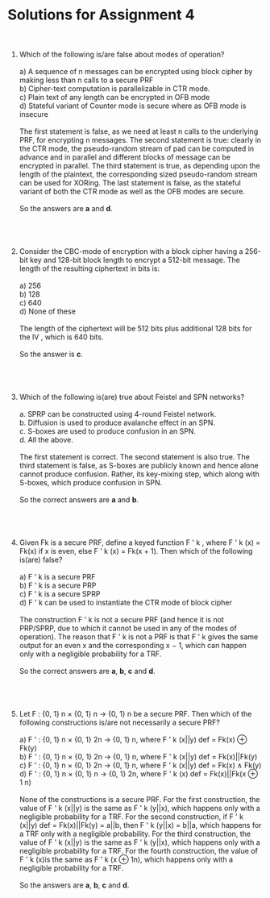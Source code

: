 # Solutions for Assignment 4 <br><br>
1. Which of the following is/are false about modes of operation?<br><br>
a) A sequence of n messages can be encrypted using block cipher by making less than n calls to a secure PRF<br>
b) Cipher-text computation is parallelizable in CTR mode.<br>
c) Plain text of any length can be encrypted in OFB mode<br>
d) Stateful variant of Counter mode is secure where as OFB mode is insecure<br><br>
The first statement is false, as we need at least n calls to the underlying PRF, for encrypting n messages. The second
statement is true: clearly in the CTR mode, the pseudo-random stream of pad can be computed in advance and in parallel
and different blocks of message can be encrypted in parallel. The third statement is true, as depending upon the length of the
plaintext, the corresponding sized pseudo-random stream can be used for XORing. The last statement is false, as the stateful
variant of both the CTR mode as well as the OFB modes are secure. <br><br>So the answers are **a** and **d**.<br><br><br><br><br>
2. Consider the CBC-mode of encryption with a block cipher having a 256-bit key and 128-bit block length to encrypt a 512-bit
message. The length of the resulting ciphertext in bits is:<br><br>
a) 256<br>
b) 128<br>
c) 640<br>
d) None of these<br><br>
The length of the ciphertext will be 512 bits plus additional 128 bits for the IV , which is 640 bits. <br><br>So the answer is **c**.<br><br><br><br><br>
3. Which of the following is(are) true about Feistel and SPN networks?<br><br>
a. SPRP can be constructed using 4-round Feistel network.<br>
b. Diffusion is used to produce avalanche effect in an SPN.<br>
c. S-boxes are used to produce confusion in an SPN.<br>
d. All the above.<br><br>
The first statement is correct. The second statement is also true. The third statement is false, as S-boxes are publicly known
and hence alone cannot produce confusion. Rather, its key-mixing step, which along with S-boxes, which produce confusion
in SPN. <br><br>So the correct answers are **a** and **b**.<br><br><br><br><br>
4. Given Fk is a secure PRF, define a keyed function F
'
k
, where F
'
k
(x) = Fk(x) if x is even, else F
'
k
(x) = Fk(x + 1). Then
which of the following is(are) false?<br><br>
a) F
'
k
is a secure PRF<br>
b) F
'
k
is a secure PRP<br>
c) F
'
k
is a secure SPRP<br>
d) F
'
k
can be used to instantiate the CTR mode of block cipher<br><br>
The construction F
'
k
is not a secure PRF (and hence it is not PRP/SPRP, due to which it cannot be used in any of the modes
of operation). The reason that F
'
k
is not a PRF is that F
'
k
gives the same output for an even x and the corresponding x − 1,
which can happen only with a negligible probability for a TRF.<br><br>
So the correct answers are **a**, **b**, **c** and **d**.<br><br><br><br><br>
5. Let F : {0, 1}
n × {0, 1}
n → {0, 1}
n be a secure PRF. Then which of the following constructions is/are not necessarily a
secure PRF?<br><br>
a) F
'
: {0, 1}
n × {0, 1}
2n → {0, 1}
n, where F
'
k
(x||y)
def
= Fk(x) ⊕ Fk(y)<br>
b) F
'
: {0, 1}
n × {0, 1}
2n → {0, 1}
n, where F
'
k
(x||y)
def
= Fk(x)||Fk(y)<br>
c) F
'
: {0, 1}
n × {0, 1}
2n → {0, 1}
n, where F
'
k
(x||y)
def
= Fk(x) ∧ Fk(y)
d) F
'
: {0, 1}
n × {0, 1}
n → {0, 1}
2n, where F
'
k
(x)
def
= Fk(x)||Fk(x ⊕ 1
n)<br><br>
None of the constructions is a secure PRF. For the first construction, the value of F
'
k
(x||y) is the same as F
'
k
(y||x), which
happens only with a negligible probability for a TRF. For the second construction, if F
'
k
(x||y)
def
= Fk(x)||Fk(y) = a||b,
then F
'
k
(y||x) = b||a, which happens for a TRF only with a negligible probability. For the third construction, the value of
F
'
k
(x||y) is the same as F
'
k
(y||x), which happens only with a negligible probability for a TRF. For the fourth construction,
the value of F
'
k
(x)is the same as F
'
k
(x ⊕ 1n), which happens only with a negligible probability for a TRF.<br><br>
So the answers are **a**, **b**, **c** and **d**.<br><br><br><br><br>